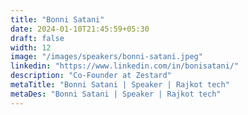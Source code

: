 ```yaml
---
title: "Bonni Satani"
date: 2024-01-10T21:45:59+05:30
draft: false
width: 12
image: "/images/speakers/bonni-satani.jpeg"
linkedin: "https://www.linkedin.com/in/bonisatani/"
description: "Co-Founder at Zestard"
metaTitle: "Bonni Satani | Speaker | Rajkot tech"
metaDes: "Bonni Satani | Speaker | Rajkot tech"
---
```

